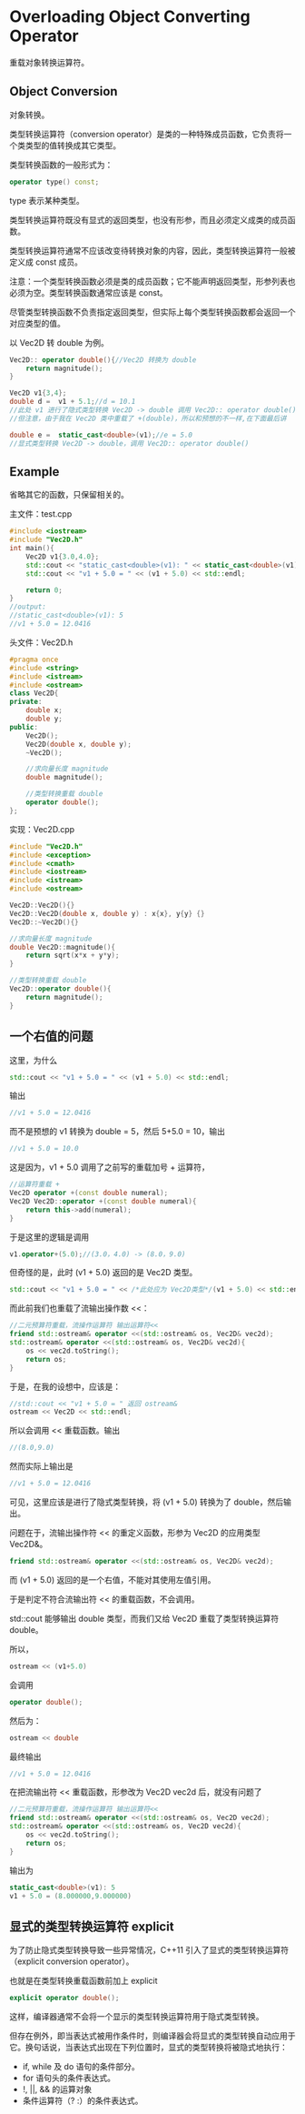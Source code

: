 # Overloading Object Converting Operator

重载对象转换运算符。

## Object Conversion

对象转换。

类型转换运算符（conversion operator）是类的一种特殊成员函数，它负责将一个类类型的值转换成其它类型。

类型转换函数的一般形式为：

~~~C++
operator type() const;
~~~

type 表示某种类型。

类型转换运算符既没有显式的返回类型，也没有形参，而且必须定义成类的成员函数。

类型转换运算符通常不应该改变待转换对象的内容，因此，类型转换运算符一般被定义成 const 成员。

注意：一个类型转换函数必须是类的成员函数；它不能声明返回类型，形参列表也必须为空。类型转换函数通常应该是 const。

尽管类型转换函数不负责指定返回类型，但实际上每个类型转换函数都会返回一个对应类型的值。

以 Vec2D 转 double 为例。

~~~C++
Vec2D:: operator double(){//Vec2D 转换为 double
    return magnitude();
}

Vec2D v1{3,4};
double d =  v1 + 5.1;//d = 10.1
//此处 v1 进行了隐式类型转换 Vec2D -> double 调用 Vec2D:: operator double()
//但注意，由于我在 Vec2D 类中重载了 +(double)，所以和预想的不一样,在下面最后讲

double e =  static_cast<double>(v1);//e = 5.0
//显式类型转换 Vec2D -> double，调用 Vec2D:: operator double()
~~~

## Example

省略其它的函数，只保留相关的。

主文件：test.cpp

~~~C++
#include <iostream>
#include "Vec2D.h"
int main(){
    Vec2D v1{3.0,4.0};
    std::cout << "static_cast<double>(v1): " << static_cast<double>(v1) << std::endl;
    std::cout << "v1 + 5.0 = " << (v1 + 5.0) << std::endl;

    return 0;
}
//output:
//static_cast<double>(v1): 5
//v1 + 5.0 = 12.0416
~~~

头文件：Vec2D.h

~~~C++
#pragma once
#include <string>
#include <istream>
#include <ostream>
class Vec2D{
private:
    double x;
    double y;
public:
    Vec2D();
    Vec2D(double x, double y);
    ~Vec2D();

    //求向量长度 magnitude
    double magnitude();

    //类型转换重载 double
    operator double();
};
~~~

实现：Vec2D.cpp

~~~C++
#include "Vec2D.h"
#include <exception>
#include <cmath>
#include <iostream>
#include <istream>
#include <ostream>

Vec2D::Vec2D(){}
Vec2D::Vec2D(double x, double y) : x{x}, y{y} {}
Vec2D::~Vec2D(){}

//求向量长度 magnitude
double Vec2D::magnitude(){
    return sqrt(x*x + y*y);
}

//类型转换重载 double
Vec2D::operator double(){
    return magnitude();
}
~~~

## 一个右值的问题

这里，为什么

~~~C++
std::cout << "v1 + 5.0 = " << (v1 + 5.0) << std::endl;
~~~

输出

~~~C++
//v1 + 5.0 = 12.0416 
~~~

而不是预想的 v1 转换为 double = 5，然后 5+5.0 = 10，输出

~~~C++
//v1 + 5.0 = 10.0
~~~

这是因为，v1 + 5.0 调用了之前写的重载加号 + 运算符，

~~~C++
//运算符重载 +
Vec2D operator +(const double numeral);
Vec2D Vec2D::operator +(const double numeral){
    return this->add(numeral);
}
~~~

于是这里的逻辑是调用

~~~C++
v1.operator+(5.0);//(3.0，4.0) -> (8.0，9.0)
~~~

但奇怪的是，此时 (v1 + 5.0) 返回的是 Vec2D 类型。

~~~C++
std::cout << "v1 + 5.0 = " << /*此处应为 Vec2D类型*/(v1 + 5.0) << std::endl;
~~~

而此前我们也重载了流输出操作数 <<：

~~~C++
//二元预算符重载，流操作运算符 输出运算符<<
friend std::ostream& operator <<(std::ostream& os, Vec2D& vec2d);
std::ostream& operator <<(std::ostream& os, Vec2D& vec2d){
    os << vec2d.toString();
    return os;
}
~~~

于是，在我的设想中，应该是：

~~~C++
//std::cout << "v1 + 5.0 = " 返回 ostream&
ostream << Vec2D << std::endl;
~~~

所以会调用 << 重载函数。输出

~~~C++
//(8.0,9.0)
~~~

然而实际上输出是

~~~C++
//v1 + 5.0 = 12.0416 
~~~

可见，这里应该是进行了隐式类型转换，将 (v1 + 5.0) 转换为了 double，然后输出。

问题在于，流输出操作符 << 的重定义函数，形参为 Vec2D 的应用类型 Vec2D&。

~~~C++
friend std::ostream& operator <<(std::ostream& os, Vec2D& vec2d);
~~~

而 (v1 + 5.0) 返回的是一个右值，不能对其使用左值引用。

于是判定不符合流输出符 << 的重载函数，不会调用。

std::cout 能够输出 double 类型，而我们又给 Vec2D 重载了类型转换运算符 double。

所以，

~~~C++
ostream << (v1+5.0)
~~~

会调用

~~~C++
operator double();
~~~

然后为：

~~~C++
ostream << double
~~~

最终输出

~~~C++
//v1 + 5.0 = 12.0416 
~~~

在把流输出符 << 重载函数，形参改为 Vec2D vec2d 后，就没有问题了

~~~C++
//二元预算符重载，流操作运算符 输出运算符<<
friend std::ostream& operator <<(std::ostream& os, Vec2D vec2d);
std::ostream& operator <<(std::ostream& os, Vec2D vec2d){
    os << vec2d.toString();
    return os;
}
~~~

输出为

~~~C++
static_cast<double>(v1): 5
v1 + 5.0 = (8.000000,9.000000)
~~~

## 显式的类型转换运算符 explicit

为了防止隐式类型转换导致一些异常情况，C++11 引入了显式的类型转换运算符（explicit conversion operator）。

也就是在类型转换重载函数前加上 explicit

~~~C++
explicit operator double();
~~~

这样，编译器通常不会将一个显示的类型转换运算符用于隐式类型转换。

但存在例外，即当表达式被用作条件时，则编译器会将显式的类型转换自动应用于它。换句话说，当表达式出现在下列位置时，显式的类型转换将被隐式地执行：

- if, while 及 do 语句的条件部分。
- for 语句头的条件表达式。
- !, ||, && 的运算对象
- 条件运算符（? :）的条件表达式。
